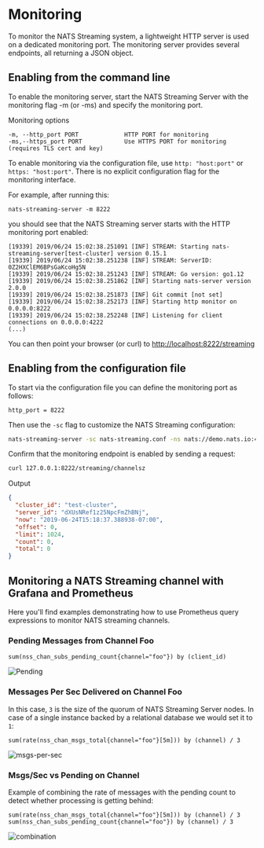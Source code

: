 # Monitoring

To monitor the NATS Streaming system, a lightweight HTTP server is used on a dedicated monitoring port. The monitoring server provides several endpoints, all returning a JSON object.

## Enabling from the command line

To enable the monitoring server, start the NATS Streaming Server with the monitoring flag -m \(or -ms\) and specify the monitoring port.

Monitoring options

```text
-m, --http_port PORT             HTTP PORT for monitoring
-ms,--https_port PORT            Use HTTPS PORT for monitoring (requires TLS cert and key)
```

To enable monitoring via the configuration file, use `http: "host:port"` or `https: "host:port"`. There is no explicit configuration flag for the monitoring interface.

For example, after running this:

```shell
nats-streaming-server -m 8222
```

you should see that the NATS Streaming server starts with the HTTP monitoring port enabled:

```text
[19339] 2019/06/24 15:02:38.251091 [INF] STREAM: Starting nats-streaming-server[test-cluster] version 0.15.1
[19339] 2019/06/24 15:02:38.251238 [INF] STREAM: ServerID: 0Z2HXClEM6BPsGaKcoHg5N
[19339] 2019/06/24 15:02:38.251243 [INF] STREAM: Go version: go1.12
[19339] 2019/06/24 15:02:38.251862 [INF] Starting nats-server version 2.0.0
[19339] 2019/06/24 15:02:38.251873 [INF] Git commit [not set]
[19339] 2019/06/24 15:02:38.252173 [INF] Starting http monitor on 0.0.0.0:8222
[19339] 2019/06/24 15:02:38.252248 [INF] Listening for client connections on 0.0.0.0:4222
(...)
```

You can then point your browser \(or curl\) to [http://localhost:8222/streaming](http://localhost:8222/streaming)

## Enabling from the configuration file

To start via the configuration file you can define the monitoring port as follows:

```text
http_port = 8222
```

Then use the `-sc` flag to customize the NATS Streaming configuration:

```bash
nats-streaming-server -sc nats-streaming.conf -ns nats://demo.nats.io:4222 -SDV
```

Confirm that the monitoring endpoint is enabled by sending a request:

```bash
curl 127.0.0.1:8222/streaming/channelsz
```
Output
```JSON
{
  "cluster_id": "test-cluster",
  "server_id": "dXUsNRef1z25NpcFmZhBNj",
  "now": "2019-06-24T15:18:37.388938-07:00",
  "offset": 0,
  "limit": 1024,
  "count": 0,
  "total": 0
}
```

## Monitoring a NATS Streaming channel with Grafana and Prometheus

Here you'll find examples demonstrating how to use Prometheus query expressions to monitor NATS streaming channels.

### Pending Messages from Channel Foo

```text
sum(nss_chan_subs_pending_count{channel="foo"}) by (client_id)
```

![Pending](https://user-images.githubusercontent.com/26195/54960400-b0c52e80-4f19-11e9-9e92-88fba89fd55e.png)

### Messages Per Sec Delivered on Channel Foo

In this case, `3` is the size of the quorum of NATS Streaming Server nodes. In case of a single instance backed by a relational database we would set it to `1`:

```text
sum(rate(nss_chan_msgs_total{channel="foo"}[5m])) by (channel) / 3
```

![msgs-per-sec](https://user-images.githubusercontent.com/26195/54960588-80ca5b00-4f1a-11e9-92d5-de59c81b6c63.png)

### Msgs/Sec vs Pending on Channel

Example of combining the rate of messages with the pending count to detect whether processing is getting behind:

```text
sum(rate(nss_chan_msgs_total{channel="foo"}[5m])) by (channel) / 3
sum(nss_chan_subs_pending_count{channel="foo"}) by (channel) / 3
```

![combination](https://user-images.githubusercontent.com/26195/54960992-4235a000-4f1c-11e9-8e55-47515a5d944d.png)

